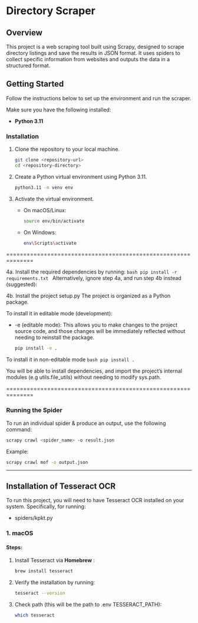 # Directory Scraper

## Overview

This project is a web scraping tool built using Scrapy, designed to scrape directory listings and save the results in JSON format. It uses spiders to collect specific information from websites and outputs the data in a structured format.

## Getting Started

Follow the instructions below to set up the environment and run the scraper.

Make sure you have the following installed:
- **Python 3.11**

### Installation

1. Clone the repository to your local machine.
    ```bash
    git clone <repository-url>
    cd <repository-directory>
    ```

2. Create a Python virtual environment using Python 3.11.
    ```bash
    python3.11 -m venv env
    ```

3. Activate the virtual environment.

    - On macOS/Linux:
      ```bash
      source env/bin/activate
      ```

    - On Windows:
      ```bash
      env\Scripts\activate
      ```
==============================================================

4a. Install the required dependencies by running:
    ```bash
    pip install -r requirements.txt
    ```
Alternatively, ignore step 4a, and run step 4b instead (suggested):

4b. Install the project setup.py 
The project is organized as a Python package. 

To install it in editable mode (development):
- -e (editable mode): This allows you to make changes to the project source code, and those changes will be immediately reflected without needing to reinstall the package.
    ```bash
    pip install -e .
    ```
To install it in non-editable mode
    ```bash
    pip install .
    ```  

You will be able to install dependencies, and import the project’s internal modules (e.g utils.file_utils) without needing to modify sys.path.

==============================================================

### Running the Spider

To run an individual spider & produce an output, use the following command:

```bash
scrapy crawl <spider_name> -o result.json
```

Example:
```bash
scrapy crawl mof -o output.json
```

-------------

## Installation of Tesseract OCR

To run this project, you will need to have Tesseract OCR installed on your system. Specifically, for running:
- spiders/kpkt.py

### 1. macOS

#### Steps:
1. Install Tesseract via **Homebrew** :
   ```bash
   brew install tesseract
   ```
2. Verify the installation by running:
   ```bash
   tesseract --version
   ```
3. Check path (this will be the path to .env TESSERACT_PATH):
   ```bash
   which tesseract
   ```


